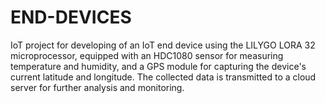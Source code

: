 # END-DEVICES
IoT project for developing of an IoT end device using the LILYGO LORA 32 microprocessor, equipped with an HDC1080 sensor for measuring temperature and humidity, and a GPS module for capturing the device's current latitude and longitude. The collected data is transmitted to a cloud server for further analysis and monitoring. 
